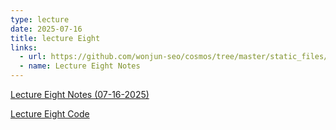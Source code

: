 ```yaml
---
type: lecture
date: 2025-07-16
title: lecture Eight
links:
  - url: https://github.com/wonjun-seo/cosmos/tree/master/static_files/presentations/lecture_eight/
  - name: Lecture Eight Notes 
---
```


[Lecture Eight Notes (07-16-2025)](https://github.com/wonjun-seo/cosmos/tree/master/static_files/presentations/lecture_eight/Model_Validation.pdf)

[Lecture Eight Code](https://github.com/wonjun-seo/cosmos/tree/master/static_files/presentations/lecture_eight/)
